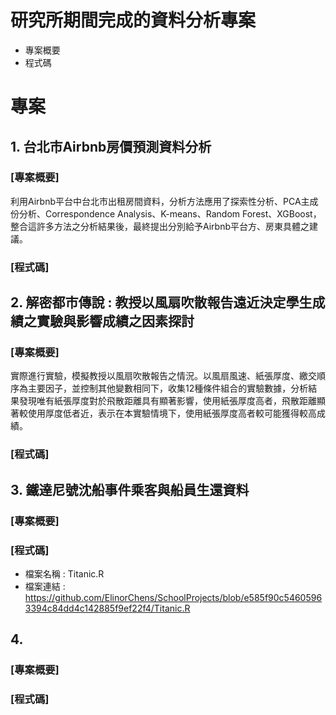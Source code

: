 

# 研究所期間完成的資料分析專案
- 專案概要
- 程式碼

# 專案
## 1. 台北市Airbnb房價預測資料分析
### [專案概要]
  利用Airbnb平台中台北市出租房間資料，分析方法應用了探索性分析、PCA主成份分析、Correspondence Analysis、K-means、Random Forest、XGBoost，整合這許多方法之分析結果後，最終提出分別給予Airbnb平台方、房東具體之建議。
### [程式碼]

## 2. 解密都市傳說 : 教授以風扇吹散報告遠近決定學生成績之實驗與影響成績之因素探討
### [專案概要]
  實際進行實驗，模擬教授以風扇吹散報告之情況。以風扇風速、紙張厚度、繳交順序為主要因子，並控制其他變數相同下，收集12種條件組合的實驗數據，分析結果發現唯有紙張厚度對於飛散距離具有顯著影響，使用紙張厚度高者，飛散距離顯著較使用厚度低者近，表示在本實驗情境下，使用紙張厚度高者較可能獲得較高成績。
### [程式碼]

## 3. 鐵達尼號沈船事件乘客與船員生還資料
### [專案概要]
### [程式碼]
- 檔案名稱 : Titanic.R
- 檔案連結 : https://github.com/ElinorChens/SchoolProjects/blob/e585f90c54605963394c84dd4c142885f9ef22f4/Titanic.R

## 4. 
### [專案概要]
### [程式碼]
